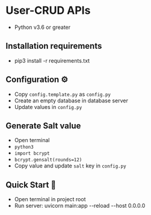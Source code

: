 # User-CRUD APIs
- Python v3.6 or greater

## Installation requirements
- pip3 install -r requirements.txt 

## Configuration ⚙️
- Copy `config.template.py` as `config.py`
- Create an empty database in database server
- Update values in `config.py`

## Generate Salt value
- Open terminal
- `python3`
- `import bcrypt`
- `bcrypt.gensalt(rounds=12)`
- Copy value and update `salt` key in `config.py`

## Quick Start 🚀
- Open terminal in project root
- Run server: uvicorn main:app --reload --host 0.0.0.0